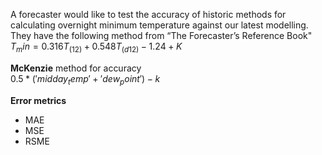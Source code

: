 A forecaster would like to test the accuracy of historic methods for calculating overnight minimum temperature against our latest modelling. 
<br/>They have the following method from “The Forecaster’s Reference Book"<br/>
          $`T_min=0.316T_(12)+0.548T_(d12)-1.24+K `$

**McKenzie** method for accuracy<br/>
         $` 0.5 * ('midday_temp' + 'dew_point') - k `$
<br/>

**Error metrics** <br/>
  * MAE <br/>
  * MSE <br/>
  * RSME <br/>
